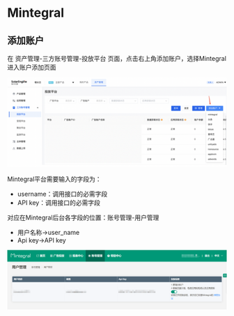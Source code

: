 # Mintegral

## 添加账户

在 资产管理-三方账号管理-投放平台 页面，点击右上角添加账户，选择Mintegral进入账户添加页面

![](<../../../.gitbook/assets/image (85).png>)

Mintegral平台需要输入的字段为：

* username：调用接口的必需字段
* API key：调用接口的必需字段

对应在Mintegral后台各字段的位置：账号管理-用户管理

* 用户名称->user\_name
* Api key->API key

![Mintegral后台](<../../../.gitbook/assets/image (2).png>)
